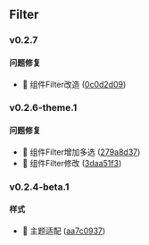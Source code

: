 ## Filter

### v0.2.7

#### 问题修复
* 🐛 组件Filter改造 ([0c0d2d09](https://atta-gitlab.xtrfr.cn/atta-team/fe/fe-arch/components/xtd-rn/commit/0c0d2d09ae719803211ce1403a80fa0a3d136c0b))

### v0.2.6-theme.1

#### 问题修复
* 🐛 组件Filter增加多选 ([279a8d37](https://atta-gitlab.xtrfr.cn/atta-team/fe/fe-arch/components/xtd-rn/commit/279a8d37ae11b3b6d1461bbd041877f754f4c515))
* 🐛 组件Filter修改 ([3daa51f3](https://atta-gitlab.xtrfr.cn/atta-team/fe/fe-arch/components/xtd-rn/commit/3daa51f30a65108f214f947351c4a3dc159dd67b))

### v0.2.4-beta.1

#### 样式
* 🎨 主题适配 ([aa7c0937](https://atta-gitlab.xtrfr.cn/atta-team/fe/fe-arch/components/xtd-rn/commit/aa7c09371342b29d28e057eeb2c37f0b5c6b8fda))
